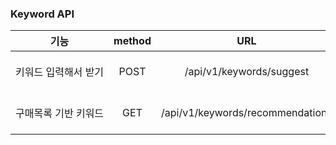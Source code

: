 ### Keyword API
| 기능 | method | URL | requestHeader | requestBody | requestParam | responseBody | responseStatus |
|:----:|:------:|:---:|:-------------:|:-----------:|:------------:|:------------:|:--------------:|
| <nobr>키워드 입력해서 받기</nobr> | POST | /api/v1/keywords/suggest | - | KeywordRequest | - | 결제 | 400 BAD_REQUEST, 200 OK |
| <nobr>구매목록 기반 키워드</nobr> | GET | /api/v1/keywords/recommendations | Authorization(JWT) | - | - | 결제 | 400 BAD_REQUEST, 200 OK |
